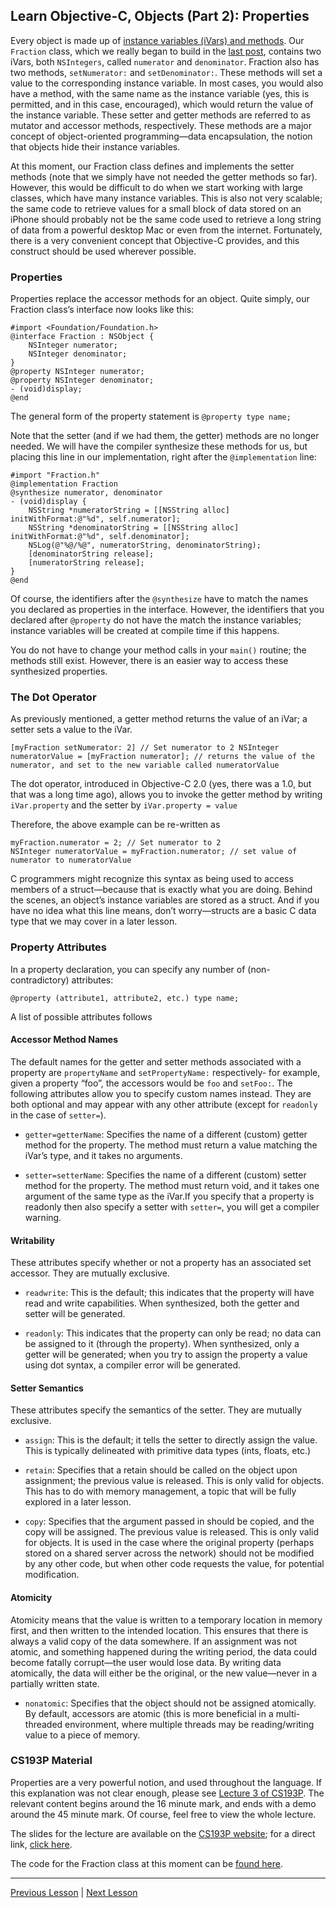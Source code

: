 ## Learn Objective-C, Objects (Part 2): Properties

Every object is made up of [instance variables (iVars) and methods](46.md). Our `Fraction` class, which we really began to build in the [last post](58.md), contains two iVars, both `NSIntegers`, called `numerator` and `denominator`. Fraction also has two methods, `setNumerator:` and `setDenominator:`. These methods will set a value to the corresponding instance variable. In most cases, you would also have a method, with the same name as the instance variable (yes, this is permitted, and in this case, encouraged), which would return the value of the instance variable. These setter and getter methods are referred to as mutator and accessor methods, respectively. These methods are a major concept of object-oriented programming—data encapsulation, the notion that objects hide their instance variables.

At this moment, our Fraction class defines and implements the setter methods (note that we simply have not needed the getter methods so far). However, this would be difficult to do when we start working with large classes, which have many instance variables. This is also not very scalable; the same code to retrieve values for a small block of data stored on an iPhone should probably not be the same code used to retrieve a long string of data from a powerful desktop Mac or even from the internet. Fortunately, there is a very convenient concept that Objective-C provides, and this construct should be used wherever possible.

### Properties

Properties replace the accessor methods for an object. Quite simply, our Fraction class’s interface now looks like this:

```objc
#import <Foundation/Foundation.h>
@interface Fraction : NSObject { 
    NSInteger numerator; 
    NSInteger denominator; 
}
@property NSInteger numerator;
@property NSInteger denominator;
- (void)display; 
@end
```

The general form of the property statement is `@property type name;`

Note that the setter (and if we had them, the getter) methods are no longer needed. We will have the compiler synthesize these methods for us, but placing this line in our implementation, right after the `@implementation` line:

```objc
#import "Fraction.h"
@implementation Fraction
@synthesize numerator, denominator 
- (void)display { 
    NSString *numeratorString = [[NSString alloc] initWithFormat:@"%d", self.numerator]; 
    NSString *denominatorString = [[NSString alloc] initWithFormat:@"%d", self.denominator]; 
    NSLog(@"%@/%@", numeratorString, denominatorString); 
    [denominatorString release]; 
    [numeratorString release]; 
}
@end 
```

Of course, the identifiers after the `@synthesize` have to match the names you declared as properties in the interface. However, the identifiers that you declared after `@property` do not have the match the instance variables; instance variables will be created at compile time if this happens.

You do not have to change your method calls in your `main()` routine; the methods still exist. However, there is an easier way to access these synthesized properties.

### The Dot Operator

As previously mentioned, a getter method returns the value of an iVar; a setter sets a value to the iVar.

```objc
[myFraction setNumerator: 2] // Set numerator to 2 NSInteger 
numeratorValue = [myFraction numerator]; // returns the value of the numerator, and set to the new variable called numeratorValue
```

The dot operator, introduced in Objective-C 2.0 (yes, there was a 1.0, but that was a long time ago), allows you to invoke the getter method by writing `iVar.property` and the setter by `iVar.property = value`

Therefore, the above example can be re-written as

```objc
myFraction.numerator = 2; // Set numerator to 2 
NSInteger numeratorValue = myFraction.numerator; // set value of numerator to numeratorValue
```

C programmers might recognize this syntax as being used to access members of a struct—because that is exactly what you are doing. Behind the scenes, an object’s instance variables are stored as a struct. And if you have no idea what this line means, don’t worry—structs are a basic C data type that we may cover in a later lesson.

### Property Attributes

In a property declaration, you can specify any number of (non-contradictory) attributes:

```objc
@property (attribute1, attribute2, etc.) type name;
```

A list of possible attributes follows

#### Accessor Method Names

The default names for the getter and setter methods associated with a property are `propertyName` and `setPropertyName:` respectively- for example, given a property “foo”, the accessors would be `foo` and `setFoo:`. The following attributes allow you to specify custom names instead. They are both optional and may appear with any other attribute (except for `readonly` in the case of `setter=`).

* `getter=getterName`: Specifies the name of a different (custom) getter method for the property. The method must return a value matching the iVar’s type, and it takes no arguments.

* `setter=setterName`: Specifies the name of a different (custom) setter method for the property. The method must return void, and it takes one argument of the same type as the iVar.If you specify that a property is readonly then also specify a setter with `setter=`, you will get a compiler warning.

#### Writability

These attributes specify whether or not a property has an associated set accessor. They are mutually exclusive.

* `readwrite`: This is the default; this indicates that the property will have read and write capabilities. When synthesized, both the getter and setter will be generated.

* `readonly`: This indicates that the property can only be read; no data can be assigned to it (through the property). When synthesized, only a getter will be generated; when you try to assign the property a value using dot syntax, a compiler error will be generated.

#### Setter Semantics

These attributes specify the semantics of the setter. They are mutually exclusive.

* `assign`: This is the default; it tells the setter to directly assign the value. This is typically delineated with primitive data types (ints, floats, etc.)

* `retain`: Specifies that a retain should be called on the object upon assignment; the previous value is released. This is only valid for objects. This has to do with memory management, a topic that will be fully explored in a later lesson.

* `copy`: Specifies that the argument passed in should be copied, and the copy will be assigned. The previous value is released. This is only valid for objects. It is used in the case where the original property (perhaps stored on a shared server across the network) should not be modified by any other code, but when other code requests the value, for potential modification.

#### Atomicity

Atomicity means that the value is written to a temporary location in memory first, and then written to the intended location. This ensures that there is always a valid copy of the data somewhere. If an assignment was not atomic, and something happened during the writing period, the data could become fatally corrupt—the user would lose data. By writing data atomically, the data will either be the original, or the new value—never in a partially written state.

* `nonatomic`: Specifies that the object should not be assigned atomically. By default, accessors are atomic (this is more beneficial in a multi-threaded environment, where multiple threads may be reading/writing value to a piece of memory.

### CS193P Material

Properties are a very powerful notion, and used throughout the language. If this explanation was not clear enough, please see [Lecture 3 of CS193P](https://itunes.apple.com/podcast/id395605774). The relevant content begins around the 16 minute mark, and ends with a demo around the 45 minute mark. Of course, feel free to view the whole lecture.

The slides for the lecture are available on the [CS193P website](https://web.stanford.edu/class/cs193p/cgi-bin/drupal/); for a direct link, [click here](http://www.stanford.edu/class/cs193p/cgi-bin/drupal/system/files/lectures/Lecture%203_0.pdf).

The code for the Fraction class at this moment can be [found here](../code_resources/Objects%20Part%202%20-%20Properties).

---

[Previous Lesson](58.md) | [Next Lesson](62.md)
